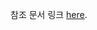 참조 문서 링크
[here](https://github.com/facebookincubator/create-react-app/blob/master/packages/react-scripts/template/README.md).